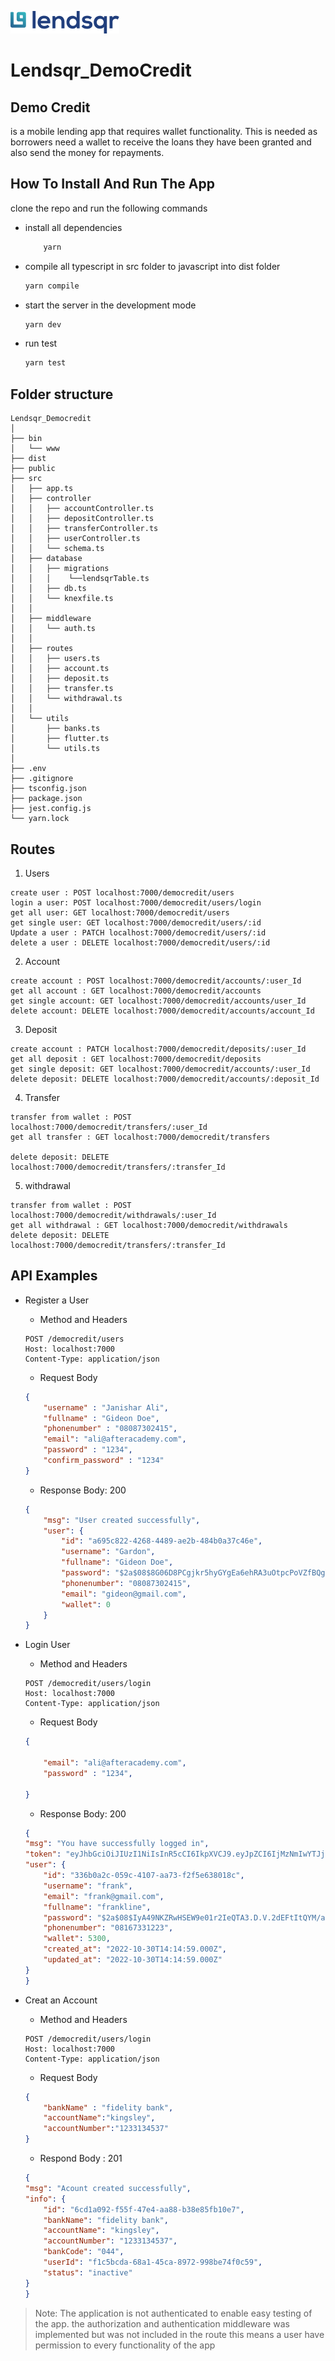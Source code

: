 ![](./public/images/logo.png) 
# Lendsqr_DemoCredit
## Demo Credit 
is a mobile lending app that requires wallet functionality. This is needed as borrowers need a wallet to receive the loans they have been granted and also send the money for repayments.

## How To Install And Run The App

clone the repo and run the following commands
* install all dependencies
    ```bash
        yarn 
    ```
* compile all typescript in src folder to javascript into dist folder
    ```bash
    yarn compile
    ```
* start the server in the development mode
    ```bash
    yarn dev
  ```
* run test
    ```bash
    yarn test
  ```
## Folder structure
```
Lendsqr_Democredit
│
├── bin
│   └── www
├── dist
├── public
├── src
│   ├── app.ts
│   ├── controller
│   │   ├── accountController.ts
│   │   ├── depositController.ts
│   │   ├── transferController.ts
│   │   ├── userController.ts
│   │   └── schema.ts
│   ├── database
│   │   ├── migrations
│   │   │    └──lendsqrTable.ts
│   │   ├── db.ts
│   │   └── knexfile.ts
│   │   
│   ├── middleware
│   │   └── auth.ts
│   │
│   ├── routes
│   │   ├── users.ts
│   │   ├── account.ts
│   │   ├── deposit.ts
│   │   ├── transfer.ts
│   │   └── withdrawal.ts
│   │
│   └── utils
│       ├── banks.ts
│       ├── flutter.ts
│       └── utils.ts
│
├── .env
├── .gitignore
├── tsconfig.json
├── package.json
├── jest.config.js
└── yarn.lock
```
## Routes
1. Users
```
create user : POST localhost:7000/democredit/users
login a user: POST localhost:7000/democredit/users/login
get all user: GET localhost:7000/democredit/users
get single user: GET localhost:7000/democredit/users/:id
Update a user : PATCH localhost:7000/democredit/users/:id
delete a user : DELETE localhost:7000/democredit/users/:id

```
2. Account
```
create account : POST localhost:7000/democredit/accounts/:user_Id
get all account : GET localhost:7000/democredit/accounts
get single account: GET localhost:7000/democredit/accounts/user_Id
delete account: DELETE localhost:7000/democredit/accounts/account_Id
```

3. Deposit
```
create account : PATCH localhost:7000/democredit/deposits/:user_Id
get all deposit : GET localhost:7000/democredit/deposits
get single deposit: GET localhost:7000/democredit/accounts/:user_Id
delete deposit: DELETE localhost:7000/democredit/accounts/:deposit_Id
```
4. Transfer
```
transfer from wallet : POST localhost:7000/democredit/transfers/:user_Id
get all transfer : GET localhost:7000/democredit/transfers

delete deposit: DELETE localhost:7000/democredit/transfers/:transfer_Id
```
5. withdrawal
```
transfer from wallet : POST localhost:7000/democredit/withdrawals/:user_Id
get all withdrawal : GET localhost:7000/democredit/withdrawals
delete deposit: DELETE localhost:7000/democredit/transfers/:transfer_Id
```

## API Examples
* Register a User
    * Method and Headers
    ```
    POST /democredit/users
    Host: localhost:7000
    Content-Type: application/json
    ```
    * Request Body

    ```json
    {
        "username" : "Janishar Ali",
        "fullname" : "Gideon Doe",
        "phonenumber" : "08087302415",
        "email": "ali@afteracademy.com",
        "password" : "1234",
        "confirm_password" : "1234"
    }
    ```
    * Response Body: 200

    ```json
    {
        "msg": "User created successfully",
        "user": {
            "id": "a695c822-4268-4489-ae2b-484b0a37c46e",
            "username": "Gardon",
            "fullname": "Gideon Doe",
            "password": "$2a$08$8G06D8PCgjkr5hyGYgEa6ehRA3uOtpcPoVZfBQgYWl9ihnRtUZjtG",
            "phonenumber": "08087302415",
            "email": "gideon@gmail.com",
            "wallet": 0
        }
    }
    ```
* Login User
    * Method and Headers
    ```
    POST /democredit/users/login
    Host: localhost:7000
    Content-Type: application/json
    ```
    * Request Body

    ```json
    {
        
        "email": "ali@afteracademy.com",
        "password" : "1234",
        
    }
    ```
    * Response Body: 200

    ```json
   {
    "msg": "You have successfully logged in",
    "token": "eyJhbGciOiJIUzI1NiIsInR5cCI6IkpXVCJ9.eyJpZCI6IjMzNmIwYTJjLTA1OWMtNDEwNy1hYTczLWYyZjVlNjM4MDE4YyIsImlhdCI6MTY2NzUwNDU3MCwiZXhwIjoxNjY4MTA5MzcwfQ.rdMzwXKcdU5MiCqcYMMCQ-4a9ZHfA3oWk4_oc92ST80",
    "user": {
        "id": "336b0a2c-059c-4107-aa73-f2f5e638018c",
        "username": "frank",
        "email": "frank@gmail.com",
        "fullname": "frankline",
        "password": "$2a$08$IyA49NKZRwHSEW9e01r2IeQTA3.D.V.2dEFtItQYM/avDOE4jGV/O",
        "phonenumber": "08167331223",
        "wallet": 5300,
        "created_at": "2022-10-30T14:14:59.000Z",
        "updated_at": "2022-10-30T14:14:59.000Z"
    }
    }

* Creat an Account
    * Method and Headers
    ```
    POST /democredit/users/login
    Host: localhost:7000
    Content-Type: application/json
    ```
    * Request Body
    ```json
    {
        "bankName" : "fidelity bank",
        "accountName":"kingsley",
        "accountNumber":"1233134537"
    }
    ```
    * Respond Body : 201
    ```json
    {
    "msg": "Acount created successfully",
    "info": {
        "id": "6cd1a092-f55f-47e4-aa88-b38e85fb10e7",
        "bankName": "fidelity bank",
        "accountName": "kingsley",
        "accountNumber": "1233134537",
        "bankCode": "044",
        "userId": "f1c5bcda-68a1-45ca-8972-998be74f0c59",
        "status": "inactive"
    }
   }
    ```
>Note: The application is not authenticated to enable easy testing of the app. the authorization and authentication middleware was implemented but was not included in the route this means a user have permission to every functionality of the app
